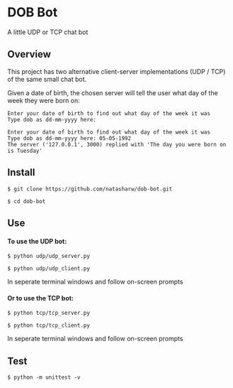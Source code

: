# DOB Bot

A little UDP or TCP chat bot

## Overview

This project has two alternative client-server implementations (UDP / TCP) of the same small chat bot.   

Given a date of birth, the chosen server will tell the user what day of the week they were born on:

```
Enter your date of birth to find out what day of the week it was
Type dob as dd-mm-yyyy here:
```
```
Enter your date of birth to find out what day of the week it was
Type dob as dd-mm-yyyy here: 05-05-1992
The server ('127.0.0.1', 3000) replied with 'The day you were born on is Tuesday'
```
## Install

```
$ git clone https://github.com/natasharw/dob-bot.git
```

```
$ cd dob-bot
```

## Use

#### To use the UDP bot:

```
$ python udp/udp_server.py
```
```
$ python udp/udp_client.py
```
In seperate terminal windows and follow on-screen prompts

#### Or to use the TCP bot:
```
$ python tcp/tcp_server.py
```
```
$ python tcp/tcp_client.py
```
In seperate terminal windows and follow on-screen prompts

## Test

```
$ python -m unittest -v
```
